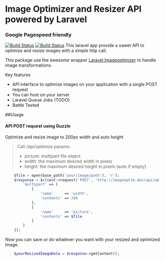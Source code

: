 # Image Optimizer and Resizer API powered by Laravel
### Google Pagespeed friendly

[![Build Status](https://scrutinizer-ci.com/g/arzola/image-optimizer/badges/build.png?b=master)](https://scrutinizer-ci.com/g/arzola/image-optimizer/build-status/master)
[![Build Status](https://travis-ci.org/arzola/image-optimizer.svg?branch=master)](https://travis-ci.org/arzola/image-optimizer)
This laravel app provide a sweet API to optimize and resize images with a simple http call.

This package use the awesome wrapper [Laravel Imageoptimizer](https://github.com/approached/laravel-image-optimizer) to handle image transformations.

Key features

- API interface to optimize images on your application with a single POST request
- You can host on your server
- Laravel Queue Jobs (TODO)
- Battle Tested

##Usage

#### API POST request using Guzzle

Optimize and resize image to 200px width and auto height

> Call */api/optimize*
> params: 
> - picture: multipart file object
> - width: the maximum desired width in pixels
> - height: the maximum desired height in pixels (auto if empty)

```php
    $file = open(base_path('your/image/path'), 'r');
    $response = $client->request('POST', 'http://imageoptim.dev/api/optimize', [
        'multipart' => [
            [
                'name'     => 'width',
                'contents' => 200
            ],
            [
                'name'     => 'picture',
                'contents' => $file
            ]
        ]
    ]);
```
Now you can save or do whatever you want with your resized and optimized image.

```php
    $yourResizedImageData = $response->getContent();
```
